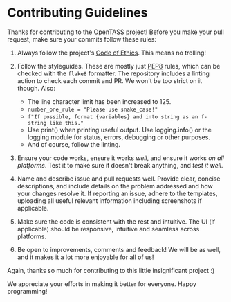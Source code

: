 # Contributing Guidelines

Thanks for contributing to the OpenTASS project! Before you make your pull request, make sure your commits follow these rules:

1. Always follow the project's [Code of Ethics](CODE_OF_CONDUCT.md). This means no trolling!

2. Follow the styleguides. These are mostly just [PEP8](https://peps.python.org/pep-0008/) rules, which can be checked with the `flake8` formatter. The repository includes a linting action to check each commit and PR. We won't be too strict on it though. Also:

   - The line character limit has been increased to 125.
   - `number_one_rule = "Please use snake_case!"`
   - `f"If possible, format {variables} and into string as an f-string like this."`
   - Use print() when printing useful output. Use logging.info() or the logging module for status, errors, debugging or other purposes.
   - And of course, follow the linting.

3. Ensure your code works, ensure it works _well_, and ensure it works _on all platforms_. Test it to make sure it doesn't break anything, and _test it well_.

4. Name and describe issue and pull requests well. Provide clear, concise descriptions, and include details on the problem addressed and how your changes resolve it. If reporting an issue, adhere to the templates, uploading all useful relevant information including screenshots if applicable.

5. Make sure the code is consistent with the rest and intuitive. The UI (if applicable) should be responsive, intuitive and seamless across platforms.

6. Be open to improvements, comments and feedback! We will be as well, and it makes it a lot more enjoyable for all of us!

Again, thanks so much for contributing to this little insignificant project :)

We appreciate your efforts in making it better for everyone. Happy programming!
